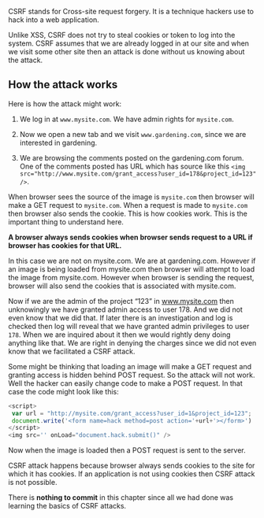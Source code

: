 CSRF stands for Cross-site request forgery. It is a technique hackers use to
hack into a web application.

Unlike XSS, CSRF does not try to steal cookies or token to log into the system.
CSRF assumes that we are already logged in at our site and when we visit some
other site then an attack is done without us knowing about the attack.

## How the attack works

Here is how the attack might work:

1. We log in at `www.mysite.com`. We have admin rights for `mysite.com`.

2. Now we open a new tab and we visit `www.gardening.com`, since we are
   interested in gardening.

3. We are browsing the comments posted on the gardening.com forum. One of the
   comments posted has URL which has source like this
   `<img src="http://www.mysite.com/grant_access?user_id=178&project_id=123" />`.

When browser sees the source of the image is `mysite.com` then browser will make
a GET request to `mysite.com`. When a request is made to `mysite.com` then
browser also sends the cookie. This is how cookies work. This is the important
thing to understand here.

**A browser always sends cookies when browser sends request to a URL if browser
has cookies for that URL.**

In this case we are not on mysite.com. We are at gardening.com. However if an
image is being loaded from mysite.com then browser will attempt to load the
image from mysite.com. However when browser is sending the request, browser will
also send the cookies that is associated with mysite.com.

Now if we are the admin of the project “123” in www.mysite.com then unknowingly
we have granted admin access to user 178. And we did not even know that we did
that. If later there is an investigation and log is checked then log will reveal
that we have granted admin privileges to user `178`. When we are inquired about
it then we would rightly deny doing anything like that. We are right in denying
the charges since we did not even know that we facilitated a CSRF attack.

Some might be thinking that loading an image will make a GET request and
granting access is hidden behind POST request. So the attack will not work. Well
the hacker can easily change code to make a POST request. In that case the code
might look like this:

```javascript {
<script>
 var url = "http://mysite.com/grant_access?user_id=1&project_id=123";
 document.write('<form name=hack method=post action='+url+'></form>')
</script>
<img src='' onLoad="document.hack.submit()" />
```

Now when the image is loaded then a POST request is sent to the server.

CSRF attack happens because browser always sends cookies to the site for which
it has cookies. If an application is not using cookies then CSRF attack is not
possible.

There is **nothing to commit** in this chapter since all we had done was
learning the basics of CSRF attacks.
